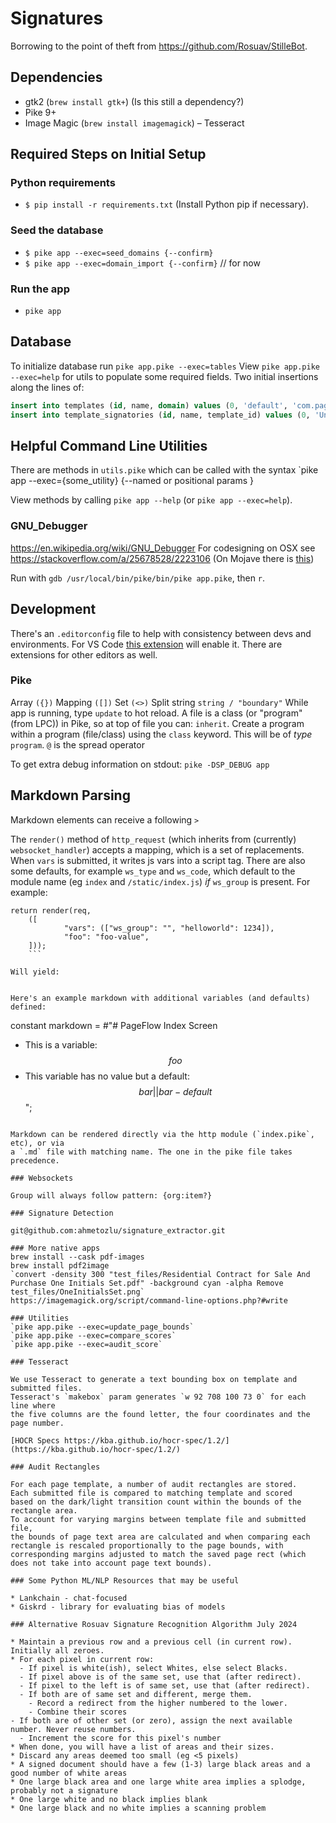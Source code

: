 # Signatures

Borrowing to the point of theft from https://github.com/Rosuav/StilleBot.

## Dependencies

- gtk2 (`brew install gtk+`)  (Is this still a dependency?)
- Pike 9+
- Image Magic (`brew install imagemagick`)
– Tesseract

## Required Steps on Initial Setup

### Python requirements
* `$ pip install -r requirements.txt` (Install Python pip if necessary).

### Seed the database
* `$ pike app --exec=seed_domains {--confirm}`
* `$ pike app --exec=domain_import {--confirm}` // for now

### Run the app
* `pike app`


## Database
To initialize database run `pike app.pike --exec=tables`
View `pike app.pike --exec=help` for utils to populate some required fields.
Two initial insertions along the lines of:
```sql
insert into templates (id, name, domain) values (0, 'default', 'com.pageflow.');
insert into template_signatories (id, name, template_id) values (0, 'Unspecified', 0)
```

## Helpful Command Line Utilities

There are methods in `utils.pike` which can be called with the syntax `pike app --exec={some_utility} {--named or positional params }

View methods by calling `pike app --help` (or `pike app --exec=help`).

### GNU_Debugger
https://en.wikipedia.org/wiki/GNU_Debugger
For codesigning on OSX see https://stackoverflow.com/a/25678528/2223106
(On Mojave there is [this](https://timnash.co.uk/getting-gdb-to-semi-reliably-work-on-mojave-macos/))

Run with `gdb /usr/local/bin/pike/bin/pike app.pike`, then `r`.

## Development

There's an `.editorconfig` file to help with consistency between devs and environments.
For VS Code [this extension](https://marketplace.visualstudio.com/items?itemName=EditorConfig.EditorConfig) will enable it.
There are extensions for other editors as well.

### Pike

Array `({})`
Mapping `([])`
Set `(<>)`
Split string `string / "boundary"`
While app is running, type `update` to hot reload.
A file is a class (or "program" (from LPC)) in Pike, so at top of file you can: `inherit`.
Create a program within a program (file/class) using the `class` keyword. This will be of _type_ `program`.
`@` is the spread operator

To get extra debug information on stdout: `pike -DSP_DEBUG app`

## Markdown Parsing

Markdown elements can receive a following  `> `

The `render()` method of `http_request` (which inherits from (currently) `websocket_handler`) accepts
a mapping, which is a set of replacements.
When `vars` is submitted, it writes js vars into a script tag.
There are also some defaults, for example `ws_type` and `ws_code`, which
default to the module name (eg `index` and `/static/index.js`) _if_ `ws_group` is
present.
For example:
```
return render(req,
	([
			"vars": (["ws_group": "", "helloworld": 1234]),
			"foo": "foo-value",
	]));
	```

Will yield:
```
<script>let helloworld = 1234;
let ws_group = "";
let ws_type = "index";
let ws_code = "/static/index.js";
let ws_sync = null; import('/static/ws_sync.js?mtime=1711459399').then(m => ws_sync = m);</script>
```

Here's an example markdown with additional variables (and defaults) defined:

```
constant markdown = #"# PageFlow Index Screen

* This is a variable: $$foo$$
* This variable has no value but a default: $$bar||bar-default$$
";
```

Markdown can be rendered directly via the http module (`index.pike`, etc), or via
a `.md` file with matching name. The one in the pike file takes precedence.

### Websockets

Group will always follow pattern: {org:item?}

### Signature Detection

git@github.com:ahmetozlu/signature_extractor.git

### More native apps
brew install --cask pdf-images
brew install pdf2image
`convert -density 300 "test_files/Residential Contract for Sale And Purchase One Initials Set.pdf" -background cyan -alpha Remove test_files/OneInitialsSet.png`
https://imagemagick.org/script/command-line-options.php?#write

### Utilities
`pike app.pike --exec=update_page_bounds`
`pike app.pike --exec=compare_scores`
`pike app.pike --exec=audit_score`

### Tesseract

We use Tesseract to generate a text bounding box on template and submitted files.
Tesseract's `makebox` param generates `w 92 708 100 73 0` for each line where
the five columns are the found letter, the four coordinates and the page number.

[HOCR Specs https://kba.github.io/hocr-spec/1.2/](https://kba.github.io/hocr-spec/1.2/)

### Audit Rectangles

For each page template, a number of audit rectangles are stored.
Each submitted file is compared to matching template and scored
based on the dark/light transition count within the bounds of the
rectangle area.
To account for varying margins between template file and submitted file,
the bounds of page text area are calculated and when comparing each
rectangle is rescaled proportionally to the page bounds, with
corresponding margins adjusted to match the saved page rect (which
does not take into account page text bounds).

### Some Python ML/NLP Resources that may be useful

* Lankchain - chat-focused
* Giskrd - library for evaluating bias of models

### Alternative Rosuav Signature Recognition Algorithm July 2024

* Maintain a previous row and a previous cell (in current row). Initially all zeroes.
* For each pixel in current row:
  - If pixel is white(ish), select Whites, else select Blacks.
  - If pixel above is of the same set, use that (after redirect).
  - If pixel to the left is of same set, use that (after redirect).
  - If both are of same set and different, merge them.
    - Record a redirect from the higher numbered to the lower.
    - Combine their scores
- If both are of other set (or zero), assign the next available number. Never reuse numbers.
  - Increment the score for this pixel's number
* When done, you will have a list of areas and their sizes.
* Discard any areas deemed too small (eg <5 pixels)
* A signed document should have a few (1-3) large black areas and a good number of white areas
* One large black area and one large white area implies a splodge, probably not a signature
* One large white and no black implies blank
* One large black and no white implies a scanning problem
